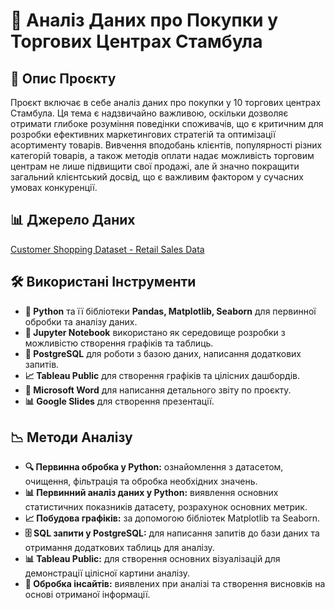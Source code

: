 # 🛒 Аналіз Даних про Покупки у Торгових Центрах Стамбула

## 📝 Опис Проєкту

Проєкт включає в себе аналіз даних про покупки у 10 торгових центрах Стамбула. Ця тема є надзвичайно важливою, оскільки дозволяє отримати глибоке розуміння поведінки споживачів, що є критичним для розробки ефективних маркетингових стратегій та оптимізації асортименту товарів. Вивчення вподобань клієнтів, популярності різних категорій товарів, а також методів оплати надає можливість торговим центрам не лише підвищити свої продажі, але й значно покращити загальний клієнтський досвід, що є важливим фактором у сучасних умовах конкуренції.

## 📊 Джерело Даних

[Customer Shopping Dataset - Retail Sales Data](https://www.kaggle.com/datasets/mehmettahiraslan/customer-shopping-dataset/data)

## 🛠️ Використані Інструменти

- **🐍 Python** та її бібліотеки **Pandas, Matplotlib, Seaborn** для первинної обробки та аналізу даних.
- **📓 Jupyter Notebook** використано як середовище розробки з можливістю створення графіків та таблиць.
- **🐘 PostgreSQL** для роботи з базою даних, написання додаткових запитів.
- **📈 Tableau Public** для створення графіків та цілісних дашбордів.
- **📝 Microsoft Word** для написання детального звіту по проєкту.
- **📊 Google Slides** для створення презентації.

## 📉 Методи Аналізу

- **🔍 Первинна обробка у Python:** ознайомлення з датасетом, очищення, фільтрація та обробка необхідних значень.
- **📊 Первинний аналіз даних у Python:** виявлення основних статистичних показників датасету, розрахунок основних метрик.
- **📈 Побудова графіків:** за допомогою бібліотек Matplotlib та Seaborn.
- **🗄️ SQL запити у PostgreSQL:** для написання запитів до бази даних та отримання додаткових таблиць для аналізу.
- **📊 Tableau Public:** для створення основних візуалізацій для демонстрації цілісної картини аналізу.
- **📑 Обробка інсайтів:** виявлених при аналізі та створення висновків на основі отриманої інформації.
